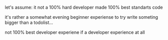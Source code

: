 let's assume: it not a 100% hard developer made 100% best standarts code

it's rather a somewhat evening beginner experiense to try write someting bigger than a todolist...

not 100% best developer experiene if a developer experience at all